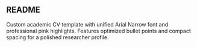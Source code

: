 ## README

Custom academic CV template with unified Arial Narrow font and professional pink highlights. Features optimized bullet points and compact spacing for a polished researcher profile.
